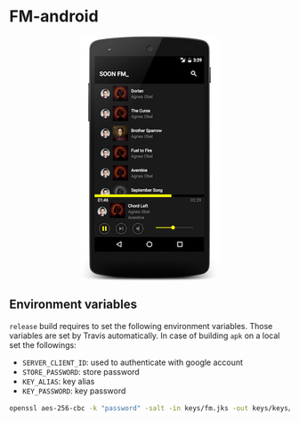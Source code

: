 # FM-android

<p align="center">
    <img src="img/screen.png" align="center" />
</p>

## Environment variables

`release` build requires to set the following environment variables. Those variables are set by Travis
automatically. In case of building `apk` on a local set the followings:  

- `SERVER_CLIENT_ID`: used to authenticate with google account
- `STORE_PASSWORD`: store password
- `KEY_ALIAS`: key alias
- `KEY_PASSWORD`: key password


```bash
openssl aes-256-cbc -k "password" -salt -in keys/fm.jks -out keys/keys/fm.jks.enc
```
